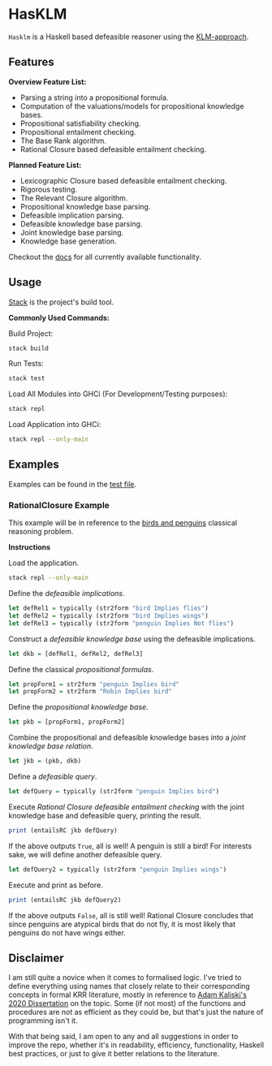 # HasKLM

`Hasklm` is a Haskell based defeasible reasoner using the [KLM-approach](https://open.uct.ac.za/handle/11427/32743?show=full).

## Features

**Overview Feature List:**

- Parsing a string into a propositional formula.
- Computation of the valuations/models for propositional knowledge bases.
- Propositional satisfiability checking.
- Propositional entailment checking.
- The Base Rank algorithm.
- Rational Closure based defeasible entailment checking.

**Planned Feature List:**

- Lexicographic Closure based defeasible entailment checking.
- Rigorous testing.
- The Relevant Closure algorithm.
- Propositional knowledge base parsing.
- Defeasible implication parsing.
- Defeasible knowledge base parsing.
- Joint knowledge base parsing.
- Knowledge base generation.

Checkout the [docs](https://github.com/aidanjbailey/hasklm/tree/master/docs) for all currently available functionality.

## Usage

[Stack](https://docs.haskellstack.org/en/stable/README/) is the project's build tool.

**Commonly Used Commands:**

Build Project:

```sh
stack build
```

Run Tests:

```sh
stack test
```

Load All Modules into GHCi (For Development/Testing purposes):

```sh
stack repl
```

Load Application into GHCi:

```sh
stack repl --only-main
```

## Examples

Examples can be found in the [test file](https://github.com/aidanjbailey/hasklm/blob/master/test/MyLibTest.hs).

### RationalClosure Example

This example will be in reference to the [birds and penguins](https://projects.cs.uct.ac.za/honsproj/cgi-bin/view/2019/morris_ross.zip/images/comic-penguins-strip.png) classical reasoning problem.

**Instructions**

Load the application.

```sh
stack repl --only-main
```

Define the _defeasible implications_.

```haskell
let defRel1 = typically (str2form "bird Implies flies")
let defRel2 = typically (str2form "bird Implies wings")
let defRel3 = typically (str2form "penguin Implies Not flies")
```

Construct a _defeasible knowledge base_ using the defeasible implications.

```haskell
let dkb = [defRel1, defRel2, defRel3]
```

Define the classical _propositional formulas_.

```haskell
let propForm1 = str2form "penguin Implies bird"
let propForm2 = str2form "Robin Implies bird"
```

Define the _propositional knowledge base_.

```haskell
let pkb = [propForm1, propForm2]
```

Combine the propositional and defeasible knowledge bases into a _joint knowledge base relation_.

```haskell
let jkb = (pkb, dkb)
```

Define a _defeasible query_.

```haskell
let defQuery = typically (str2form "penguin Implies bird")
```

Execute _Rational Closure defeasible entailment checking_ with the joint knowledge base and defeasible query, printing the result.

```haskell
print (entailsRC jkb defQuery)
```

If the above outputs `True`, all is well! A penguin is still a bird! For interests sake, we will define another defeasible query.

```haskell
let defQuery2 = typically (str2form "penguin Implies wings")
```

Execute and print as before.

```haskell
print (entailsRC jkb defQuery2)
```

If the above outputs `False`, all is still well! Rational Closure concludes that since penguins are atypical birds that do not fly, it is most likely that penguins do not have wings either.

## Disclaimer

I am still quite a novice when it comes to formalised logic.
I've tried to define everything using names that closely relate to their corresponding concepts in formal KRR literature, mostly in reference to [Adam Kaliski's 2020 Dissertation](https://open.uct.ac.za/handle/11427/32743?show=full) on the topic.
Some (if not most) of the functions and procedures are not as efficient as they could be, but that's just the nature of programming isn't it.

With that being said, I am open to any and all suggestions in order to improve the repo, whether it's in readability, efficiency, functionality, Haskell best practices, or just to give it better relations to the literature.

